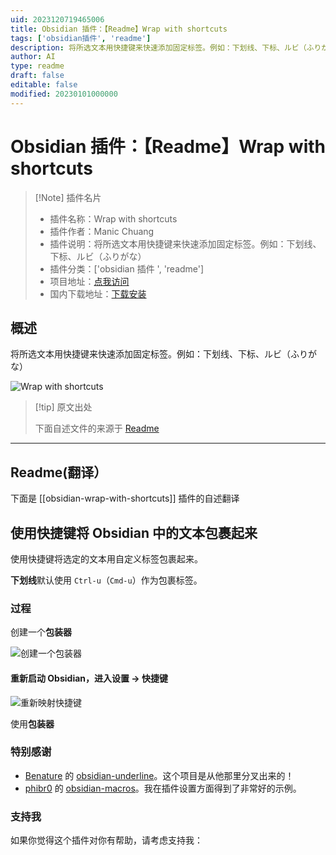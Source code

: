 ```yaml
---
uid: 2023120719465006
title: Obsidian 插件：【Readme】Wrap with shortcuts
tags: ['obsidian插件', 'readme']
description: 将所选文本用快捷键来快速添加固定标签。例如：下划线、下标、ルビ（ふりがな）
author: AI
type: readme
draft: false
editable: false
modified: 20230101000000
---
```


# Obsidian 插件：【Readme】Wrap with shortcuts

> [!Note] 插件名片
> - 插件名称：Wrap with shortcuts
> - 插件作者：Manic Chuang
> - 插件说明：将所选文本用快捷键来快速添加固定标签。例如：下划线、下标、ルビ（ふりがな）
> - 插件分类：['obsidian 插件 ', 'readme']
> - 项目地址：[点我访问](https://github.com/manic/obsidian-wrap-with-shortcuts)
> - 国内下载地址：[下载安装](https://pkmer.cn/products/plugin/pluginMarket/?obsidian-wrap-with-shortcuts)

## 概述

将所选文本用快捷键来快速添加固定标签。例如：下划线、下标、ルビ（ふりがな）

![Wrap with shortcuts](https://cdn.pkmer.cn/covers/obsidian-wrap-with-shortcuts.gif)

> [!tip] 原文出处
>
>下面自述文件的来源于 [Readme](https://ghproxy.net/https://raw.githubusercontent.com/manic/obsidian-wrap-with-shortcuts/master/README.md)
>

---

## Readme(翻译）

下面是 [[obsidian-wrap-with-shortcuts]] 插件的自述翻译

## 使用快捷键将 Obsidian 中的文本包裹起来

使用快捷键将选定的文本用自定义标签包裹起来。

**下划线**默认使用 `Ctrl-u`（`Cmd-u`）作为包裹标签。

### 过程

创建一个**包装器**

![创建一个包装器](https://cdn.pkmer.cn/covers/obsidian-wrap-with-shortcuts_2_0.gif)

#### 重新启动 Obsidian，进入设置 -> 快捷键

![重新映射快捷键](https://cdn.pkmer.cn/covers/obsidian-wrap-with-shortcuts_2_1.gif)

使用**包装器**

### 特别感谢

- [Benature](https://github.com/Benature) 的 [obsidian-underline](https://github.com/Benature/obsidian-underline)。这个项目是从他那里分叉出来的！
- [phibr0](https://github.com/phibr0) 的 [obsidian-macros](https://github.com/phibr0/obsidian-macros)。我在插件设置方面得到了非常好的示例。

### 支持我

如果你觉得这个插件对你有帮助，请考虑支持我：
